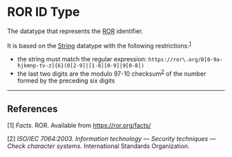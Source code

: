 # ROR ID Type

The datatype that represents the [ROR](https://ror.org/) identifier.

It is based on the [String](../datatypes/String.md) datatype with the following restrictions:<sup>[1](#fn1)</sup>
- the string must match the regular expression: `https://ror\.org/0[0-9a-hjkmnp-tv-z]{6}(0[2-9]|[1-8][0-9]|9[0-8])`
- the last two digits are the modulo 97-10 checksum<sup>[2](#fn2)</sup> of the number formed by the preceding six digits

---
## References
<a name="fn1">\[1\]</a> *Facts*. ROR. Available from https://ror.org/facts/

<a name="fn2">\[2\]</a> *ISO/IEC 7064:2003. Information technology — Security techniques — Check character systems.* International Standards Organization.
